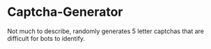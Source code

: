 # Captcha-Generator
Not much to describe, randomly generates 5 letter captchas that are difficult for bots to identify.
